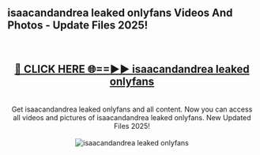 <h2>isaacandandrea leaked onlyfans Videos And Photos - Update Files 2025!</h2>
<br>
<div align="center">
<h2><a href="https://top-ai-tools.click/QrbHav" rel="nofollow">🔴 CLICK HERE 🌐==►► isaacandandrea leaked onlyfans</a></h2>
<br>
Get isaacandandrea leaked onlyfans and all content. Now you can access all videos and pictures of isaacandandrea leaked onlyfans. New Updated Files 2025!
<br>
<br>
<a href="https://top-ai-tools.click/QrbHav" rel="nofollow" data-target="animated-image.originalLink"><img src="https://i.ibb.co.com/WyWwxjT/player-gif2.gif" alt="isaacandandrea leaked onlyfans" style="max-width: 100%; display: inline-block;" data-target="animated-image.originalImage"></a>
</div>
<br>